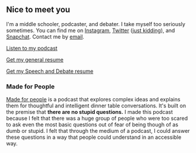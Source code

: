 ## Nice to meet you
I'm a middle schooler, podcaster, and debater. I take myself too seriously sometimes. You can find me on [Instagram](https://www.instagram.com/suryamidha/), [Twitter](https://twitter.com/realdonaldtrump) ([just kidding](https://twitter.com/suryamidha)), and [Snapchat](https://www.snapchat.com/add/surya.midha). Contact me by [email](mailto:me@suryamidha.com).

[Listen to my podcast](https://itunes.apple.com/us/podcast/made-for-people/id1116879925)

[Get my general resume](https://drive.google.com/file/d/0B8Qe8PI0xSP_Qm5lQTdUWWZTOFk/view?usp=sharing)

[Get my Speech and Debate resume](https://drive.google.com/file/d/0B8Qe8PI0xSP_TlZoLXpKWDRqQ0E/view?usp=sharing)

### Made for People
[Made for people](https://itunes.apple.com/us/podcast/made-for-people/id1116879925) is a podcast that explores complex ideas and explains them for thoughtful and intelligent dinner table conversations. It's built on the premise that **there are no stupid questions.** I made this podcast because I felt that there was a huge group of people who were too scared to ask even the most basic questions out of fear of being though of as dumb or stupid. I felt that through the medium of a podcast, I could answer these questions in a way that people could understand in an accessible way.
